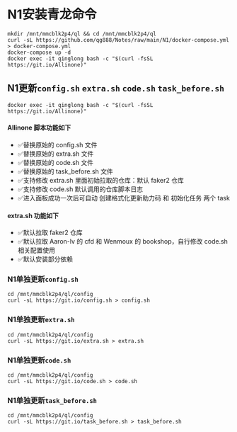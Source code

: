 # N1安装青龙命令
```
mkdir /mnt/mmcblk2p4/ql && cd /mnt/mmcblk2p4/ql
curl -sL https://github.com/qg888/Notes/raw/main/N1/docker-compose.yml > docker-compose.yml
docker-compose up -d
docker exec -it qinglong bash -c "$(curl -fsSL https://git.io/Allinone)"
```

## N1更新`config.sh` `extra.sh` `code.sh` `task_before.sh`
```
docker exec -it qinglong bash -c "$(curl -fsSL https://git.io/Allinone)"
```
#### Allinone 脚本功能如下
- ✅替换原始的 config.sh 文件
- ✅替换原始的 extra.sh 文件
- ✅替换原始的 code.sh 文件
- ✅替换原始的 task_before.sh 文件
- ✅支持修改 extra.sh 里面初始拉取的仓库：默认 faker2 仓库
- ✅支持修改 code.sh 默认调用的仓库脚本日志
- ✅进入面板成功一次后可自动 创建格式化更新助力码 和 初始化任务 两个 task
#### extra.sh 功能如下
- ✅默认拉取 faker2 仓库
- ✅默认拉取 Aaron-lv 的 cfd 和 Wenmoux 的 bookshop，自行修改 code.sh 相关配置使用
- ✅默认安装部分依赖

### N1单独更新`config.sh`
```
cd /mnt/mmcblk2p4/ql/config
curl -sL https://git.io/config.sh > config.sh
```
### N1单独更新`extra.sh`
```
cd /mnt/mmcblk2p4/ql/config
curl -sL https://git.io/extra.sh > extra.sh
```
### N1单独更新`code.sh`
```
cd /mnt/mmcblk2p4/ql/config
curl -sL https://git.io/code.sh > code.sh
```
### N1单独更新`task_before.sh`
```
cd /mnt/mmcblk2p4/ql/config
curl -sL https://git.io/task_before.sh > task_before.sh
```
